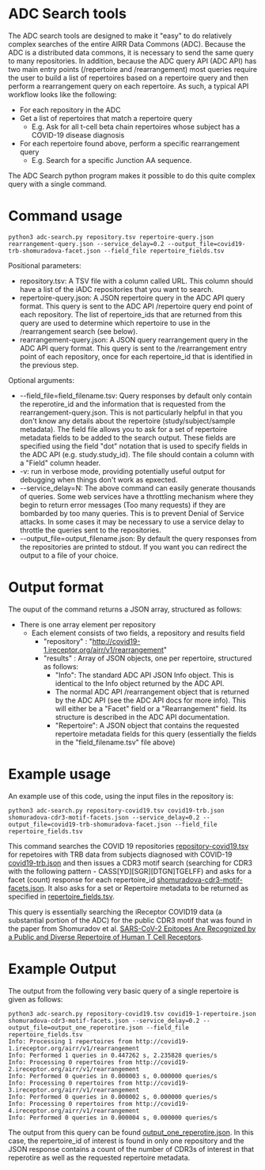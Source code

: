 # ADC Search tools

The ADC search tools are designed to make it "easy" to do relatively complex searches
of the entire AIRR Data Commons (ADC). Because the ADC is a distributed data
commons, it is necessary to send the same query to many repositories. In addition, 
because the ADC query API (ADC API) has two main entry points (/repertoire and /rearrangement)
most queries require the user to build a list of repertoires based on a repertoire query and
then perform a rearrangement query on each repertoire. As such, a typical API workflow looks
like the following:

- For each repository in the ADC
- Get a list of repertoires that match a repertoire query
  - E.g. Ask for all t-cell beta chain repertoires whose subject has a COVID-19 disease diagnosis
- For each repertoire found above, perform a specific rearrangement query
  - E.g. Search for a specific Junction AA sequence.

The ADC Search python program makes it possible to do this quite complex query with a single command. 

# Command usage 
```
python3 adc-search.py repository.tsv repertoire-query.json rearrangement-query.json --service_delay=0.2 --output_file=covid19-trb-shomuradova-facet.json --field_file repertoire_fields.tsv
```
Positional parameters:
- repository.tsv: A TSV file with a column called URL. This column should have a list of the iADC repositories that you want to search.
- repertoire-query.json: A JSON repertoire query in the ADC API query format. This query is sent to the ADC API /repertoire query end point of each repository. The list of repertoire_ids that are returned from this query are used to determine which repertoire to use in the /rearrangement search (see below).
- rearrangement-query.json: A JSON query rearrangement query in the ADC API query format. This query is sent to the /rearrangement entry point of each repository, once for each repertoire_id that is identified in the previous step.

Optional arguments:
- --field_file=field_filename.tsv: Query responses by default only contain the reperotire_id and the information that is requested from the rearrangement-query.json. This is not particularly helpful in that you don't know any details about the repertoire (study/subject/sample metadata). The field file allows you to ask for a set of repertoire metadata fields to be added to the search output. These fields are specified using the field "dot" notation that is used to specify fields in the ADC API (e.g. study.study_id). The file should contain a column with a "Field" column header.
- -v: run in verbose mode, providing potentially useful output for debugging when things don't work as epxected.
- --service_delay=N: The above command can easily generate thousands of queries. Some web services have a throttling mechanism where they begin to return error messages (Too many requests) if they are bombarded by too many queries. This is to prevent Denial of Service attacks. In some cases it may be necessary to use a service delay to throttle the queries sent to the repositories.
- --output_file=output_filename.json: By default the query responses from the repositories are printed to stdout. If you want you can redirect the output to a file of your choice.

# Output format

The ouput of the command returns a JSON array, structured as follows:
- There is one array element per repository
  - Each element consists of two fields, a repository and results field
    - "repository" : "http://covid19-1.ireceptor.org/airr/v1/rearrangement"
    - "results" : Array of JSON objects, one per repertoire,  structured as follows:
      - "Info": The standard ADC API JSON Info object. This is identical to the Info object returned by the ADC API.
      - The normal ADC API /rearrangement object that is returned by the ADC API (see the ADC API docs for more info). This will either be a "Facet" field or a "Rearrangement" field. Its structure is described in the ADC API documentation.
      - "Repertoire": A JSON object that contains the requested repertoire metadata fields for this query (essentially the fields in the "field_filename.tsv" file above) 

# Example usage

An example use of this code, using the input files in the repository is:

```
python3 adc-search.py repository-covid19.tsv covid19-trb.json shomuradova-cdr3-motif-facets.json --service_delay=0.2 --output_file=covid19-trb-shomuradova-facet.json --field_file repertoire_fields.tsv
```
This command searches the COVID 19 repositories [repository-covid19.tsv](repository-covid19.tsv) for repetoires with TRB data from subjects diagnosed with COVID-19 [covid19-trb.json](covid19-trb.json) and then issues a CDR3 motif search (searching for CDR3 with the following pattern - CASS[YD][SGR][DTGN]TGELFF) and asks for a facet (count) response for each repertoire_id [shomuradova-cdr3-motif-facets.json](shomuradova-cdr3-motif-facets.json). It also asks for a set or Repertoire metadata to be returned as specified in [repertoire_fields.tsv](repertoire_fields.tsv).

This query is essentially searching the iReceptor COVID19 data (a substantial portion of the ADC) for the public CDR3 motif that was found in the paper from Shomuradov et al. [SARS-CoV-2 Epitopes Are Recognized by a Public and Diverse Repertoire of Human T Cell Receptors](https://doi.org/10.1016/j.immuni.2020.11.004).

# Example Output
The output from the following very basic query of a single repertoire is given as follows:

```
python3 adc-search.py repository-covid19.tsv covid19-1-repertoire.json shomuradova-cdr3-motif-facets.json --service_delay=0.2 --output_file=output_one_reperotire.json --field_file repertoire_fields.tsv
Info: Processing 1 repertoires from http://covid19-1.ireceptor.org/airr/v1/rearrangement
Info: Performed 1 queries in 0.447262 s, 2.235828 queries/s
Info: Processing 0 repertoires from http://covid19-2.ireceptor.org/airr/v1/rearrangement
Info: Performed 0 queries in 0.000003 s, 0.000000 queries/s
Info: Processing 0 repertoires from http://covid19-3.ireceptor.org/airr/v1/rearrangement
Info: Performed 0 queries in 0.000002 s, 0.000000 queries/s
Info: Processing 0 repertoires from http://covid19-4.ireceptor.org/airr/v1/rearrangement
Info: Performed 0 queries in 0.000004 s, 0.000000 queries/s
```
The output from this query can be found [output_one_reperotire.json](output_one_reperotire.json). In this case, the repertoire_id of interest is found in only one repository and the JSON response contains a count of the number of CDR3s of interest in that reperotire as well as the requested repertoire metadata.

